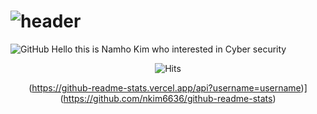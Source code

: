 # ![header](https://capsule-render.vercel.app/api?type=wave&color=random&height=200&section=header&text=Namho%20Kim&fontSize=100)

 

 
<img alt="GitHub" src="https://img.shields.io/badge/github%20-%23121011.svg?&style=for-the-badge&logo=github&logoColor=white"/>
Hello this is Namho Kim who interested in Cyber security
<div align=center>
	
 ![Hits](https://hits.seeyoufarm.com/api/count/incr/badge.svg?url=https%3A%2F%2Fgithub.com%2Fnkim6636&count_bg=%2379C83D&title_bg=%23555555&icon=&icon_color=%23E7E7E7&title=hits&edge_flat=false)

(https://github-readme-stats.vercel.app/api?username=username)](https://github.com/nkim6636/github-readme-stats)
